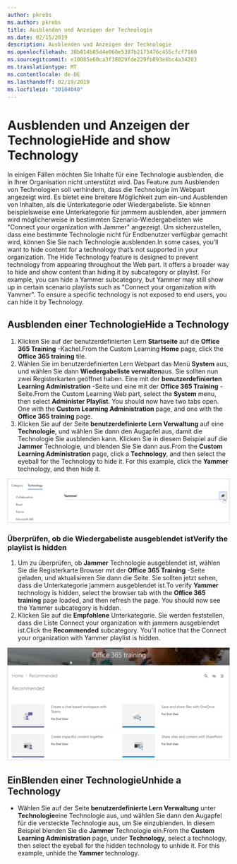 ```yaml
---
author: pkrebs
ms.author: pkrebs
title: Ausblenden und Anzeigen der Technologie
ms.date: 02/15/2019
description: Ausblenden und Anzeigen der Technologie
ms.openlocfilehash: 38b814b85d4e060e5387b2173476c455cfcf7160
ms.sourcegitcommit: e10085e60ca3f38029fde229fb093e6bc4a34203
ms.translationtype: MT
ms.contentlocale: de-DE
ms.lasthandoff: 02/19/2019
ms.locfileid: "30104040"
---
```

# <a name="hide-and-show-technology"></a><span data-ttu-id="e77d6-103">Ausblenden und Anzeigen der Technologie</span><span class="sxs-lookup"><span data-stu-id="e77d6-103">Hide and show Technology</span></span>

<span data-ttu-id="e77d6-p101">In einigen Fällen möchten Sie Inhalte für eine Technologie ausblenden, die in Ihrer Organisation nicht unterstützt wird. Das Feature zum Ausblenden von Technologien soll verhindern, dass die Technologie im Webpart angezeigt wird. Es bietet eine breitere Möglichkeit zum ein-und Ausblenden von Inhalten, als die Unterkategorie oder Wiedergabeliste. Sie können beispielsweise eine Unterkategorie für jammern ausblenden, aber jammern wird möglicherweise in bestimmten Szenario-Wiedergabelisten wie "Connect your organization with Jammer" angezeigt. Um sicherzustellen, dass eine bestimmte Technologie nicht für Endbenutzer verfügbar gemacht wird, können Sie Sie nach Technologie ausblenden.</span><span class="sxs-lookup"><span data-stu-id="e77d6-p101">In some cases, you’ll want to hide content for a technology that’s not supported in your organization. The Hide Technology feature is designed to prevent technology from appearing throughout the Web part. It offers a broader way to hide and show content than hiding it by subcategory or playlist. For example, you can hide a Yammer subcategory, but Yammer may still show up in certain scenario playlists such as "Connect your organization with Yammer". To ensure a specific technology is not exposed to end users, you can hide it by Technology.</span></span> 

## <a name="hide-a-technology"></a><span data-ttu-id="e77d6-109">Ausblenden einer Technologie</span><span class="sxs-lookup"><span data-stu-id="e77d6-109">Hide a Technology</span></span>

1. <span data-ttu-id="e77d6-110">Klicken Sie auf der benutzerdefinierten Lern **Startseite** auf die **Office 365 Training** -Kachel.</span><span class="sxs-lookup"><span data-stu-id="e77d6-110">From the Custom Learning **Home** page, click the **Office 365 training** tile.</span></span>
2. <span data-ttu-id="e77d6-p102">Wählen Sie im benutzerdefinierten Lern Webpart das Menü **System** aus, und wählen Sie dann **Wiedergabeliste verwalten**aus. Sie sollten nun zwei Registerkarten geöffnet haben. Eine mit der **benutzerdefinierten Learning Administration** -Seite und eine mit der **Office 365 Training** -Seite.</span><span class="sxs-lookup"><span data-stu-id="e77d6-p102">From the Custom Learning Web part, select the **System** menu, then select **Administer Playlist**. You should now have two tabs open. One with the **Custom Learning Administration** page, and one with the **Office 365 training** page.</span></span> 
3. <span data-ttu-id="e77d6-p103">Klicken Sie auf der Seite **benutzerdefinierte Lern Verwaltung** auf eine **Technologie**, und wählen Sie dann den Augapfel aus, damit die Technologie Sie ausblenden kann. Klicken Sie in diesem Beispiel auf die **Jammer** Technologie, und blenden Sie Sie dann aus.</span><span class="sxs-lookup"><span data-stu-id="e77d6-p103">From the **Custom Learning Administration** page, click a **Technology**, and then select the eyeball for the Technology to hide it. For this example, click the **Yammer** technology, and then hide it.</span></span>  

![CG-hidetech. png](media/cg-hidetech.png)

### <a name="verify-the-playlist-is-hidden"></a><span data-ttu-id="e77d6-117">Überprüfen, ob die Wiedergabeliste ausgeblendet ist</span><span class="sxs-lookup"><span data-stu-id="e77d6-117">Verify the playlist is hidden</span></span>
1. <span data-ttu-id="e77d6-p104">Um zu überprüfen, ob **Jammer** Technologie ausgeblendet ist, wählen Sie die Registerkarte Browser mit der **Office 365 Training** -Seite geladen, und aktualisieren Sie dann die Seite. Sie sollten jetzt sehen, dass die Unterkategorie jammern ausgeblendet ist.</span><span class="sxs-lookup"><span data-stu-id="e77d6-p104">To verify **Yammer** technology is hidden, select the browser tab with the **Office 365 training** page loaded, and then refresh the page. You should now see the Yammer subcategory is hidden.</span></span> 
2. <span data-ttu-id="e77d6-p105">Klicken Sie auf die **Empfohlene** Unterkategorie. Sie werden feststellen, dass die Liste Connect your organization with jammern ausgeblendet ist.</span><span class="sxs-lookup"><span data-stu-id="e77d6-p105">Click the **Recommended** subcategory. You'll notice that the Connect your organization with Yammer playlist is hidden.</span></span> 

![CG-hidetechrefresh. png](media/cg-hidetechrefresh.png)

## <a name="unhide-a-technology"></a><span data-ttu-id="e77d6-123">EinBlenden einer Technologie</span><span class="sxs-lookup"><span data-stu-id="e77d6-123">Unhide a Technology</span></span>

- <span data-ttu-id="e77d6-p106">Wählen Sie auf der Seite **benutzerdefinierte Lern Verwaltung** unter **Technologie**eine Technologie aus, und wählen Sie dann den Augapfel für die versteckte Technologie aus, um Sie einzublenden. In diesem Beispiel blenden Sie die **Jammer** Technologie ein.</span><span class="sxs-lookup"><span data-stu-id="e77d6-p106">From the **Custom Learning Administration** page, under **Technology**, select a technology, then select the eyeball for the hidden technology to unhide it. For this example, unhide the **Yammer** technology.</span></span> 